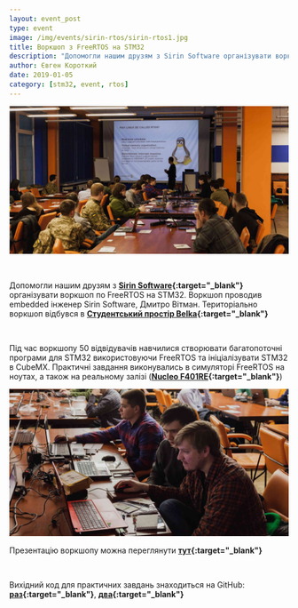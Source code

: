 ```yaml
---
layout: event_post
type: event
image: /img/events/sirin-rtos/sirin-rtos1.jpg
title: Воркшоп з FreeRTOS на STM32
description: "Допомогли нашим друзям з Sirin Software організувати воркшоп по FreeRTOS на STM32"
author: Євген Короткий
date: 2019-01-05
category: [stm32, event, rtos]
---
```


![FreeRTOS STM32 workshop](/img/events/sirin-rtos/sirin-rtos1.jpg)

<br>

Допомогли нашим друзям з **[Sirin Software](https://sirinsoftware.com){:target="_blank"}** організувати воркшоп по FreeRTOS на STM32. Воркшоп проводив embedded інженер Sirin Software, Дмитро Вітман. Територіально воркшоп відбувся в **[Студентський простір Belka](https://www.facebook.com/belka.space.kpi/){:target="_blank"}**

<br>

Під час воркшопу 50 відвідувачів навчилися створювати багатопоточні програми для STM32 використовуючи FreeRTOS та ініціалізувати STM32 в CubeMX. Практичні завдання виконувались в симуляторі FreeRTOS на ноутах, а також на реальному залізі (**[Nucleo F401RE](https://www.st.com/en/evaluation-tools/nucleo-f401re.html){:target="_blank"}**)

![FreeRTOS STM32 workshop](/img/events/sirin-rtos/sirin-rtos2.jpg)

Презентацію воркшопу можна переглянути **[тут](https://docs.google.com/presentation/d/1MTnwRdDqCk2FIL-QwcgU8CXhRQxo4rP3FVa1qQSz8eM/edit?usp=sharing){:target="_blank"}** 

<br>

Вихідний код для практичних завдань знаходиться на GitHub: **[раз](https://github.com/DimaWittmann/nucleo-F401RE){:target="_blank"}**, **[два](https://github.com/DimaWittmann/FreeRTOS-Sim){:target="_blank"}**
